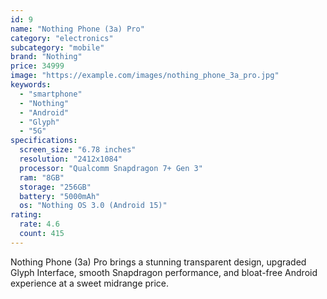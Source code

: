 ```yaml
---
id: 9
name: "Nothing Phone (3a) Pro"
category: "electronics"
subcategory: "mobile"
brand: "Nothing"
price: 34999
image: "https://example.com/images/nothing_phone_3a_pro.jpg"
keywords:
  - "smartphone"
  - "Nothing"
  - "Android"
  - "Glyph"
  - "5G"
specifications:
  screen_size: "6.78 inches"
  resolution: "2412x1084"
  processor: "Qualcomm Snapdragon 7+ Gen 3"
  ram: "8GB"
  storage: "256GB"
  battery: "5000mAh"
  os: "Nothing OS 3.0 (Android 15)"
rating:
  rate: 4.6
  count: 415
---
```


Nothing Phone (3a) Pro brings a stunning transparent design, upgraded Glyph Interface, smooth Snapdragon performance, and bloat-free Android experience at a sweet midrange price.
